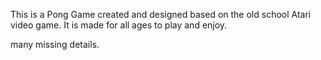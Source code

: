 This is a Pong Game created and designed based on the old school Atari video game. It is made for all ages to play and enjoy.

many missing details.
